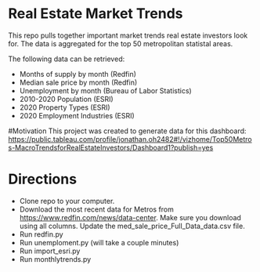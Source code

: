 # Real Estate Market Trends

This repo pulls together important market trends real estate investors look for. The data is aggregated for the top 50
metropolitan statistal areas.

The following data can be retrieved:

- Months of supply by month (Redfin)
- Median sale price by month (Redfin)
- Unemployment by month (Bureau of Labor Statistics)
- 2010-2020 Population (ESRI)
- 2020 Property Types (ESRI)
- 2020 Employment Industries (ESRI)

#Motivation
This project was created to generate data for this dashboard:
https://public.tableau.com/profile/jonathan.oh2482#!/vizhome/Top50Metros-MacroTrendsforRealEstateInvestors/Dashboard1?publish=yes

# Directions
- Clone repo to your computer.
- Download the most recent data for Metros from https://www.redfin.com/news/data-center. Make sure you download using
all columns. Update the med_sale_price_Full_Data_data.csv file.
- Run redfin.py
- Run unemploment.py (will take a couple minutes)
- Run import_esri.py
- Run monthlytrends.py




